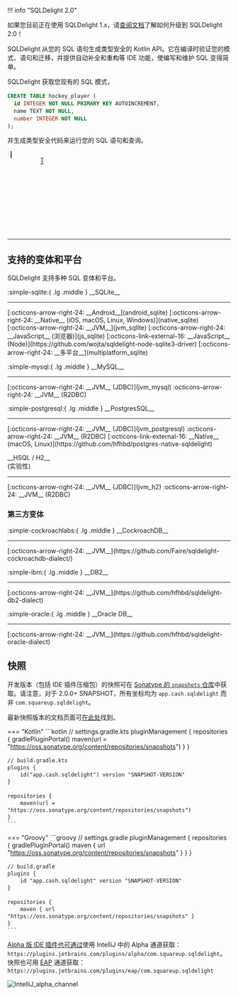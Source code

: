 !!! info "SQLDelight 2.0"

如果您目前正在使用 SQLDelight 1.x，请[查阅文档](upgrading-2.0)了解如何升级到 SQLDelight 2.0！

SQLDelight 从您的 SQL 语句生成类型安全的 Kotlin API。它在编译时验证您的模式、语句和迁移，并提供自动补全和重构等 IDE 功能，使编写和维护 SQL 变得简单。

SQLDelight 获取您现有的 SQL 模式，

```sql
CREATE TABLE hockey_player (
  id INTEGER NOT NULL PRIMARY KEY AUTOINCREMENT,
  name TEXT NOT NULL,
  number INTEGER NOT NULL
);
```

并生成类型安全代码来运行您的 SQL 语句和查询。

![intro.gif](images/intro.gif)

---

## 支持的变体和平台

SQLDelight 支持多种 SQL 变体和平台。

<div class="cash-grid" markdown="1">
<div class="cash-grid-item" markdown="1">
<p class="cash-grid-title" markdown="1">:simple-sqlite:{ .lg .middle } __SQLite__</p>
<hr />
[:octicons-arrow-right-24: __Android__](android_sqlite)  
[:octicons-arrow-right-24: __Native__ (iOS, macOS, Linux, Windows)](native_sqlite)  
[:octicons-arrow-right-24: __JVM__](jvm_sqlite)  
[:octicons-arrow-right-24: __JavaScript__ (浏览器)](js_sqlite)  
[:octicons-link-external-16: __JavaScript__ (Node)](https://github.com/wojta/sqldelight-node-sqlite3-driver)  
[:octicons-arrow-right-24: __多平台__](multiplatform_sqlite)  
</div>
<div class="cash-grid-item" markdown="1">
<p class="cash-grid-title" markdown="1">:simple-mysql:{ .lg .middle } __MySQL__</p>
<hr />
[:octicons-arrow-right-24: __JVM__ (JDBC)](jvm_mysql)  
:octicons-arrow-right-24: __JVM__ (R2DBC)  
</div>
<div class="cash-grid-item" markdown="1">
<p class="cash-grid-title" markdown="1">:simple-postgresql:{ .lg .middle } __PostgresSQL__</p>
<hr />
[:octicons-arrow-right-24: __JVM__ (JDBC)](jvm_postgresql)  
:octicons-arrow-right-24: __JVM__ (R2DBC)  
[:octicons-link-external-16: __Native__ (macOS, Linux)](https://github.com/hfhbd/postgres-native-sqldelight)
</div>
<div class="cash-grid-item" markdown="1">
<p class="cash-grid-title" markdown="1">__HSQL / H2__<br/>(实验性)</p>
<hr />
[:octicons-arrow-right-24: __JVM__ (JDBC)](jvm_h2)  
:octicons-arrow-right-24: __JVM__ (R2DBC)  
</div>
</div>

### 第三方变体

<div class="cash-grid" markdown="1">
<div class="cash-grid-item" markdown="1">
<p class="cash-grid-title" markdown="1">:simple-cockroachlabs:{ .lg .middle } __CockroachDB__</p>
<hr />
[:octicons-arrow-right-24: __JVM__](https://github.com/Faire/sqldelight-cockroachdb-dialect/)  
</div>
<div class="cash-grid-item" markdown="1">
<p class="cash-grid-title" markdown="1">:simple-ibm:{ .lg .middle } __DB2__</p>
<hr />
[:octicons-arrow-right-24: __JVM__](https://github.com/hfhbd/sqldelight-db2-dialect)  
</div>
<div class="cash-grid-item" markdown="1">
<p class="cash-grid-title" markdown="1">:simple-oracle:{ .lg .middle } __Oracle DB__</p>
<hr />
[:octicons-arrow-right-24: __JVM__](https://github.com/hfhbd/sqldelight-oracle-dialect)  
</div>
</div>

## 快照

开发版本（包括 IDE 插件压缩包）的快照可在 [Sonatype 的 `snapshots` 仓库](https://oss.sonatype.org/content/repositories/snapshots/app/cash/sqldelight/)中获取。请注意，对于 2.0.0+ SNAPSHOT，所有坐标均为 `app.cash.sqldelight` 而非 `com.squareup.sqldelight`。

最新快照版本的文档页面可[在此处](https://sqldelight.github.io/sqldelight/snapshot)找到。

=== "Kotlin"
    ```kotlin
    // settings.gradle.kts
    pluginManagement {
        repositories {
            gradlePluginPortal()
            maven(url = "https://oss.sonatype.org/content/repositories/snapshots")
        }
    }
    
    // build.gradle.kts
    plugins {
        id("app.cash.sqldelight") version "SNAPSHOT-VERSION"
    }
    
    repositories {
        maven(url = "https://oss.sonatype.org/content/repositories/snapshots")
    }
    ```
=== "Groovy"
    ```groovy
    // settings.gradle
    pluginManagement {
        repositories {
            gradlePluginPortal()
            maven { url "https://oss.sonatype.org/content/repositories/snapshots" }
        }
    }
    
    // build.gradle
    plugins {
        id "app.cash.sqldelight" version "SNAPSHOT-VERSION"
    }
    
    repositories {
        maven { url "https://oss.sonatype.org/content/repositories/snapshots" }
    }
    ```

[Alpha 版 IDE 插件也可通过](https://plugins.jetbrains.com/plugin/8191-sqldelight/versions/alpha)使用 IntelliJ 中的 Alpha 通道获取：`https://plugins.jetbrains.com/plugins/alpha/com.squareup.sqldelight`。
快照也可用 [EAP](https://plugins.jetbrains.com/plugin/8191-sqldelight/versions/eap) 通道获取：`https://plugins.jetbrains.com/plugins/eap/com.squareup.sqldelight`

<img width="738" alt="IntelliJ_alpha_channel" src="https://user-images.githubusercontent.com/22521688/168236653-e32deb26-167f-46ce-9277-ea169cbb22d6.png">